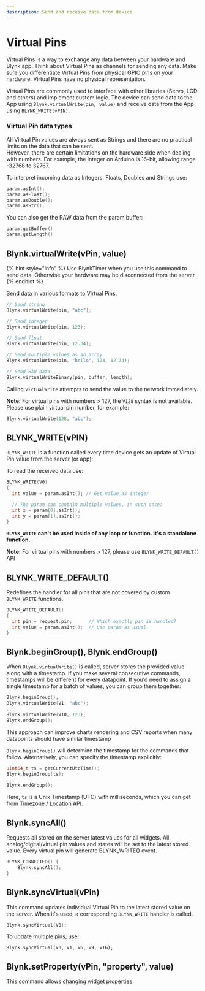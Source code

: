 ```yaml
---
description: Send and receive data from device
---
```


# Virtual Pins

Virtual Pins is a way to exchange any data between your hardware and Blynk app. Think about Virtual Pins as channels for sending any data. Make sure you differentiate Virtual Pins from physical GPIO pins on your hardware. Virtual Pins have no physical representation.&#x20;

Virtual Pins are commonly used to interface with other libraries (Servo, LCD and others) and implement custom logic. The device can send data to the App using `Blynk.virtualWrite(pin, value)` and receive data from the App using `BLYNK_WRITE(vPIN)`.

###

### Virtual Pin data types

All Virtual Pin values are always sent as Strings and there are no practical limits on the data that can be sent.\
However, there are certain limitations on the hardware side when dealing with numbers. For example, the integer on Arduino is 16-bit, allowing range -32768 to 32767.

To interpret incoming data as Integers, Floats, Doubles and Strings use:

```cpp
param.asInt();
param.asFloat();
param.asDouble();
param.asStr();
```

You can also get the RAW data from the param buffer:

```cpp
param.getBuffer()
param.getLength()
```

##

## Blynk.virtualWrite(vPin, value)

{% hint style="info" %}
Use BlynkTimer when you use this command to send data. Otherwise your hardware may be disconnected from the server
{% endhint %}

Send data in various formats to Virtual Pins.

```cpp
// Send string
Blynk.virtualWrite(pin, "abc");

// Send integer
Blynk.virtualWrite(pin, 123);

// Send float
Blynk.virtualWrite(pin, 12.34);

// Send multiple values as an array
Blynk.virtualWrite(pin, "hello", 123, 12.34);

// Send RAW data
Blynk.virtualWriteBinary(pin, buffer, length);
```

Calling `virtualWrite` attempts to send the value to the network immediately.

**Note:** For virtual pins with numbers > 127, the `V128` syntax is not available.\
Please use plain virtual pin number, for example:

```cpp
Blynk.virtualWrite(128, "abc");
```

##

## BLYNK\_WRITE(vPIN)

`BLYNK_WRITE` is a function called every time device gets an update of Virtual Pin value from the server (or app):

To read the received data use:

```cpp
BLYNK_WRITE(V0)
{   
  int value = param.asInt(); // Get value as integer

  // The param can contain multiple values, in such case:
  int x = param[0].asInt();
  int y = param[1].asInt();
}
```

**`BLYNK_WRITE` can't be used inside of any loop or function. It's a standalone function.**

**Note:** For virtual pins with numbers > 127, please use `BLYNK_WRITE_DEFAULT()` API

##

## BLYNK\_WRITE\_DEFAULT()

Redefines the handler for all pins that are not covered by custom `BLYNK_WRITE` functions.

```cpp
BLYNK_WRITE_DEFAULT()
{
  int pin = request.pin;      // Which exactly pin is handled?
  int value = param.asInt();  // Use param as usual.
}
```

##

## Blynk.beginGroup(), Blynk.endGroup()

When `Blynk.virtualWrite()` is called, server stores the provided value along with a timestamp. If you make several consecutive commands, timestamps will be different for every datapoint. If you'd need to assign a single timestamp for a batch of values, you can group them together:

```cpp
Blynk.beginGroup();
Blynk.virtualWrite(V1, "abc");
...
Blynk.virtualWrite(V10, 123);
Blynk.endGroup();
```

This approach can improve charts rendering and CSV reports when many datapoints should have similar timestamp

`Blynk.beginGroup()` will determine the timestamp for the commands that follow. Alternatively, you can specify the timestamp explicitly:

```cpp
uint64_t ts = getCurrentUtcTime();
Blynk.beginGroup(ts);
...
Blynk.endGroup();
```

Here, `ts` is a Unix Timestamp (UTC) with milliseconds, which you can get from [Timezone / Location API](timezone-location.md).

##

## Blynk.syncAll()

Requests all stored on the server latest values for all widgets. All analog/digital/virtual pin values and states will be set to the latest stored value. Every virtual pin will generate BLYNK\_WRITE() event.

```cpp
BLYNK_CONNECTED() {
    Blynk.syncAll();
}
```

##

## Blynk.syncVirtual(vPin)

This command updates individual Virtual Pin to the latest stored value on the server. When it's used, a corresponding `BLYNK_WRITE` handler is called.

```cpp
Blynk.syncVirtual(V0);
```

To update multiple pins, use:

```
Blynk.syncVirtual(V0, V1, V6, V9, V16);
```

##

## Blynk.setProperty(vPin, "property", value)

This command allows [changing widget properties](widget-properties.md)
